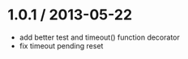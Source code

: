 
1.0.1 / 2013-05-22 
==================

 * add better test and timeout() function decorator
 * fix timeout pending reset
